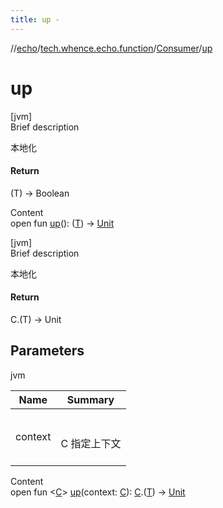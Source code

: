 ```yaml
---
title: up -
---
```

//[echo](../../index.md)/[tech.whence.echo.function](../index.md)/[Consumer](index.md)/[up](up.md)



# up  
[jvm]  
Brief description  


本地化



#### Return  


(T) -> Boolean

  
Content  
open fun [up](up.md)(): ([T](index.md)) -> [Unit](https://kotlinlang.org/api/latest/jvm/stdlib/kotlin/-unit/index.html)  


[jvm]  
Brief description  


本地化



#### Return  


C.(T) -> Unit



## Parameters  
  
jvm  
  
|  Name|  Summary| 
|---|---|
| context| <br><br>C 指定上下文<br><br>
  
  
Content  
open fun <[C](up.md)> [up](up.md)(context: [C](up.md)): [C](up.md).([T](index.md)) -> [Unit](https://kotlinlang.org/api/latest/jvm/stdlib/kotlin/-unit/index.html)  



